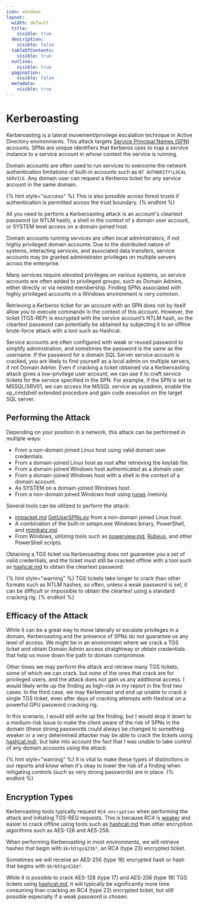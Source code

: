 ```yaml
---
icon: windows
layout:
  width: default
  title:
    visible: true
  description:
    visible: false
  tableOfContents:
    visible: true
  outline:
    visible: true
  pagination:
    visible: false
  metadata:
    visible: true
---
```


# Kerberoasting

Kerberoasting is a lateral movement/privilege escalation technique in Active Directory environments. This attack targets [Service Principal Names (SPN)](https://docs.microsoft.com/en-us/windows/win32/ad/service-principal-names) accounts. SPNs are unique identifiers that Kerberos uses to map a service instance to a service account in whose context the service is running.

Domain accounts are often used to run services to overcome the network authentication limitations of built-in accounts such as `NT AUTHORITY\LOCAL SERVICE`. Any domain user can request a Kerberos ticket for any service account in the same domain.&#x20;

{% hint style="success" %}
This is also possible across forest trusts if authentication is permitted across the trust boundary.&#x20;
{% endhint %}

All you need to perform a Kerberoasting attack is an account's cleartext password (or NTLM hash), a shell in the context of a domain user account, or SYSTEM level access on a domain-joined host.

Domain accounts running services are often local administrators, if not highly privileged domain accounts. Due to the distributed nature of systems, interacting services, and associated data transfers, service accounts may be granted administrator privileges on multiple servers across the enterprise.

Many services require elevated privileges on various systems, so service accounts are often added to privileged groups, such as Domain Admins, either directly or via nested membership. Finding SPNs associated with highly privileged accounts in a Windows environment is very common.&#x20;

Retrieving a Kerberos ticket for an account with an SPN does not by itself allow you to execute commands in the context of this account. However, the ticket (TGS-REP) is encrypted with the service account’s NTLM hash, so the cleartext password can potentially be obtained by subjecting it to an offline brute-force attack with a tool such as Hashcat.

Service accounts are often configured with weak or reused password to simplify administration, and sometimes the password is the same as the username. If the password for a domain SQL Server service account is cracked, you are likely to find yourself as a local admin on multiple servers, if not Domain Admin. Even if cracking a ticket obtained via a Kerberoasting attack gives a low-privilege user account, we can use it to craft service tickets for the service specified in the SPN. For example, if the SPN is set to MSSQL/SRV01, we can access the MSSQL service as sysadmin, enable the xp\_cmdshell extended procedure and gain code execution on the target SQL server.

## Performing the Attack

Depending on your position in a network, this attack can be performed in multiple ways:

* From a non-domain joined Linux host using valid domain user credentials.
* From a domain-joined Linux host as root after retrieving the keytab file.
* From a domain-joined Windows host authenticated as a domain user.
* From a domain-joined Windows host with a shell in the context of a domain account.
* As SYSTEM on a domain-joined Windows host.
* From a non-domain joined Windows host using [runas](https://docs.microsoft.com/en-us/previous-versions/windows/it-pro/windows-server-2012-r2-and-2012/cc771525\(v=ws.11\)) /netonly.

Several tools can be utilized to perform the attack:&#x20;

* [impacket.md](../../../../toolbox/tooling/impacket.md "mention") [GetUserSPNs.py](https://github.com/SecureAuthCorp/impacket/blob/master/examples/GetUserSPNs.py) from a non-domain joined Linux host.
* A combination of the built-in setspn.exe Windows binary, PowerShell, and [mimikatz.md](../../../../toolbox/tooling/mimikatz.md "mention").
* From Windows, utilizing tools such as [powerview.md](../../../../toolbox/tooling/powerview.md "mention"), [Rubeus](https://github.com/GhostPack/Rubeus), and other PowerShell scripts.

Obtaining a TGS ticket via Kerberoasting does not guarantee you a set of valid credentials, and the ticket must still be cracked offline with a tool such as [hashcat.md](../../../../toolbox/tooling/hashcat.md "mention") to obtain the cleartext password.

{% hint style="warning" %}
TGS tickets take longer to crack than other formats such as NTLM hashes, so often, unless a weak password is set, it can be difficult or impossible to obtain the cleartext using a standard cracking rig.
{% endhint %}

## Efficacy of the Attack

While it can be a great way to move laterally or escalate privileges in a domain, Kerberoasting and the presence of SPNs do not guarantee us any level of access. We might be in an environment where we crack a TGS ticket and obtain Domain Admin access straightway or obtain credentials that help us move down the path to domain compromise.

Other times we may perform the attack and retrieve many TGS tickets, some of which we can crack, but none of the ones that crack are for privileged users, and the attack does not gain us any additional access. I would likely write up the finding as high-risk in my report in the first two cases. In the third case, we may Kerberoast and end up unable to crack a single TGS ticket, even after days of cracking attempts with Hashcat on a powerful GPU password cracking rig.

In this scenario, I would still write up the finding, but I would drop it down to a medium-risk issue to make the client aware of the risk of SPNs in the domain (these strong passwords could always be changed to something weaker or a very determined attacker may be able to crack the tickets using [hashcat.md](../../../../toolbox/tooling/hashcat.md "mention")), but take into account the fact that I was unable to take control of any domain accounts using the attack.

{% hint style="warning" %}
It is vital to make these types of distinctions in our reports and know when it's okay to lower the risk of a finding when mitigating controls (such as very strong passwords) are in place.
{% endhint %}

## Encryption Types

Kerberoasting tools typically request `RC4 encryption` when performing the attack and initiating TGS-REQ requests. This is because RC4 is [weaker](https://www.stigviewer.com/stig/windows_10/2017-04-28/finding/V-63795) and easier to crack offline using tools such as [hashcat.md](../../../../toolbox/tooling/hashcat.md "mention") than other encryption algorithms such as AES-128 and AES-256.

When performing Kerberoasting in most environments, we will retrieve hashes that begin with `$krb5tgs$23$*`, an RC4 (type 23) encrypted ticket.

Sometimes we will receive an AES-256 (type 18) encrypted hash or hash that begins with `$krb5tgs$18$*`.

While it is possible to crack AES-128 (type 17) and AES-256 (type 18) TGS tickets using [hashcat.md](../../../../toolbox/tooling/hashcat.md "mention"), it will typically be significantly more time consuming than cracking an RC4 (type 23) encrypted ticket, but still possible especially if a weak password is chosen.

